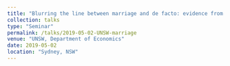 ```yaml
---
title: "Blurring the line between marriage and de facto: evidence from Australia"
collection: talks
type: "Seminar"
permalink: /talks/2019-05-02-UNSW-marriage
venue: "UNSW, Department of Economics"
date: 2019-05-02
location: "Sydney, NSW"
---
```


